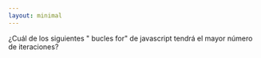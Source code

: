```yaml
---
layout: minimal 
---
```


<!-- Which of the following JavaScript "for loops" will have the maximum iterations? -->
¿Cuál de los siguientes " bucles for" de javascript tendrá el mayor número de iteraciones?
